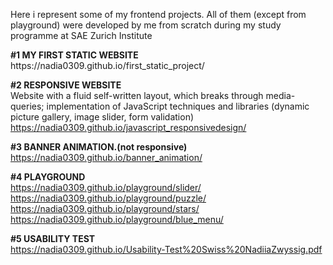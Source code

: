 Here i represent some of my frontend projects.
All of them (except from playground) were developed by me from scratch during my study programme at SAE Zurich Institute<br>
<p></p>
<strong>#1 MY FIRST STATIC WEBSITE</strong> <br>
https://nadia0309.github.io/first_static_project/

<strong>#2 RESPONSIVE WEBSITE</strong><br>
Website with a fluid self-written layout, which breaks through media-queries; implementation of JavaScript techniques and libraries (dynamic picture gallery, image slider, form validation) <br>
https://nadia0309.github.io/javascript_responsivedesign/

<strong>#3 BANNER ANIMATION.(not responsive)</strong><br>
https://nadia0309.github.io/banner_animation/

<strong>#4 PLAYGROUND</strong><br>
https://nadia0309.github.io/playground/slider/
https://nadia0309.github.io/playground/puzzle/
https://nadia0309.github.io/playground/stars/
https://nadia0309.github.io/playground/blue_menu/

<strong>#5 USABILITY TEST</strong><br>
https://nadia0309.github.io/Usability-Test%20Swiss%20NadiiaZwyssig.pdf

